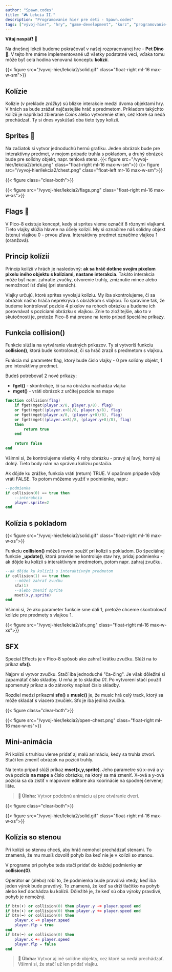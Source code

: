 ```yaml
---
author: "Spawn.codes"
title: "🎮 Lekcia II."
description: "Programovanie hier pre deti - Spawn.codes"
tags: ["vývoj-hier", "hry", "game-development", "kurz", "programovanie-hier", "programovanie-pre-deti"]
---
```


**Vitaj naspäť! 🤙**

Na dnešnej lekcii budeme pokračovať v našej rozpracovanej hre - **Pet Dino 🐲**. V tejto hre máme implementované už všetky podstatné veci, vďaka tomu môže byť celá hodina venovaná konceptu **kolízií**.

{{< figure src="/vyvoj-hier/lekcia2/solid.gif" class="float-right ml-16 max-w-sm">}}

## Kolízie
Kolízie (v preklade *zrážky*) sú blízke interakcie medzi dvoma objektami hry. V hrách sa bude zrážať najčastejšie hráč s predmetom. Príkladom takýchto kolízií je napríklad zbieranie *Coins* alebo vytvorenie stien, cez ktoré sa nedá prechádzať. Ty si dnes vyskúšaš oba tieto typy kolízií.

## Sprites 🎨
Na začiatok si vytvor jednoduchú hernú grafiku. Jeden obrázok bude pre interaktívny predmet, v mojom prípade truhla s pokladom, a druhý obrázok bude pre solídny objekt, napr. tehlová stena.
{{< figure src="/vyvoj-hier/lekcia2/brick.png" class="float-right ml-16 max-w-sm">}}
{{< figure src="/vyvoj-hier/lekcia2/chest.png" class="float-left mr-16 max-w-sm">}}

{{< figure class="clear-both">}}

{{< figure src="/vyvoj-hier/lekcia2/flags.png" class="float-right ml-16 max-w-xs">}}
## Flags 🚩
V Pico-8 existuje koncept, kedy si sprites vieme označiť 8 rôznymi vlajkami. Tieto vlajky slúžia hlavne na účely kolízií. My si označíme náš solídny objekt (stenu) vlajkou 0 - prvou zľava. Interaktívny predmet označíme vlajkou 1 (oranžová).

## Princíp kolízií
Princíp kolízií v hrách je nasledovný: **ak sa hráč dotkne svojim pixelom pixelu iného objektu s kolíziami, nastane interakcia**. Takáto interakcia môže byť napr. zahratie zvučky, otvorenie truhly, zmiznutie mince alebo nemožnosť ísť ďalej (pri stenách).

Vlajky určujú, ktoré sprites vyvolajú kolíziu. My iba skontrolujeme, či sa obrázok nášho hráča neprekrýva s obrázkom s vlajkou. To spravíme tak, že budeme kontrolovať pozície 4 pixelov na rohoch obrázku a budeme ich porovnávať s pozíciami obrázku s vlajkou. Znie to zložitejšie, ako to v skutočnosti je, pretože Pico-8 má presne na tento prípad špeciálne príkazy.

## Funkcia collision()
Funkcie slúžia na vytváranie vlastných príkazov. Ty si vytvoríš funkciu **collision()**, ktorá bude kontrolovať, či sa hráč zrazil s predmetom s vlajkou.

Funkcia má parameter flag, ktorý bude číslo vlajky - 0 pre solídny objekt, 1 pre interaktívny predmet.

Budeš potrebovať 2 nové príkazy:
- **fget()** - skontroluje, či sa na obrázku nachádza vlajka
- **mget()** - vráti obrázok z určitej pozície na mape

```Lua
function collision(flag)
    if fget(mget(player.x/8, player.y/8), flag)
	or fget(mget((player.x+8)/8, player.y/8), flag)
	or fget(mget(player.x/8, (player.y+8)/8), flag)
    or fget(mget((player.x+8)/8, (player.y+8)/8), flag)
	then
		return true
	end
	
	return false
end
```

Všimni si, že kontrolujeme všetky 4 rohy obrázku - pravý aj ľavý, horný aj dolný. Tieto body nám na správnu kolíziu postačia.

Ak dôjde ku zrážke, funkcia vráti (return) TRUE. V opačnom prípade vždy vráti FALSE. To potom môžeme využiť v podmienke, napr.:

```Lua
--podmienka
if collision(0) == true then
    --interakcia
    player.sprite=2
end
```

## Kolízia s pokladom
{{< figure src="/vyvoj-hier/lekcia2/solid.gif" class="float-right ml-16 max-w-xs">}}

Funkciu **collision()** môžeš rovno použiť pri kolízii s pokladom. Do špeciálnej funkcie **_update()**, ktorá pravidelne kontroluje stav hry, pridaj podmienku - ak dôjde ku kolízii s interaktívnym predmetom, potom napr. zahraj zvučku.

```Lua
--ak dôjde ku kolízii s interaktívným predmetom
if collision(1) == true then
	--môžeš zahrať zvučku
	sfx(1)
	--alebo zmeniť sprite
	mset(x,y,sprite)
end
```

Všimni si, že ako parameter funkcie sme dali 1, pretože chceme skontrolovať kolízie pre predmety s vlajkou 1.


{{< figure src="/vyvoj-hier/lekcia2/sfx.png" class="float-right ml-16 max-w-xs">}}
## SFX
Special Effects je v Pico-8 spôsob ako zahrať krátku zvučku. Slúži na to príkaz **sfx()**.

Najprv si vytvor zvučku. Stačí iba jednoduché "ča-čing". Je však dôležité si zapamätať číslo skladby. U mňa je to skladba *01*. Po vytvorení stačí použiť spomenutý príkaz a do zátvorky napísať číslo skladby.

Rozdiel medzi príkazmi **sfx()** a **music()** je, že music hrá celý track, ktorý sa môže skladať s viacero zvučiek. Sfx je iba jediná zvučka.

{{< figure class="clear-both">}}

{{< figure src="/vyvoj-hier/lekcia2/open-chest.png" class="float-right ml-16 max-w-xs">}}
## Mini-animácia
Pri kolízií s truhlou vieme pridať aj malú animáciu, kedy sa truhla otvorí. Stačí len zmeniť obrázok na pozícii truhly.

Na tento prípad slúži príkaz **mset(x,y,sprite)**. Jeho parametre sú x-ová a y-ová pozícia **na mape** a číslo obrázku, na ktorý sa má zmeniť. X-ová a y-ová pozícia sa dá zistiť v mapovom editore ako koorinácie na spodnej červenej lište.

> **🔰 Úloha:** Vytvor podobnú animáciu aj pre otváranie dverí.

{{< figure class="clear-both">}}

{{< figure src="/vyvoj-hier/lekcia2/solid.gif" class="float-right ml-16 max-w-xs">}}
## Kolízia so stenou
Pri kolízii so stenou chceš, aby hráč nemohol prechádzať stenami. To znamená, že mu musíš dovoliť pohyb iba keď nie je v kolízii so stenou.

V programe pri pohybe teda stačí pridať do každej podmienky **or collision(0)**.

Operátor **or** (alebo) robí to, že podmienka bude pravdivá vtedy, keď iba jeden výrok bude pravdivý. To znamená, že keď sa drží tlačítko na pohyb alebo keď dochádza ku kolízii. Dôležité je, že keď sú oba výroky pravdivé, pohyb je nemožný.

```Lua
if btn(⬆️) or collision(0) then player.y -= player.speed end
if btn(⬇️) or collision(0) then player.y += player.speed end
if btn(⬅️) or collision(0) then
	player.x -= player.speed
	player.flp = true
end
if btn(➡️) or collision(0) then 
	player.x += player.speed
	player.flp = false
end
```

> **🔰 Úloha:** Vytvor aj iné solídne objekty, cez ktoré sa nedá prechádzať. Všimni si, že stačí už len pridať vlajku.
